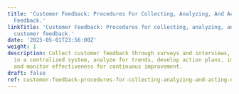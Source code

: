 ```yaml
---
title: 'Customer Feedback: Procedures For Collecting, Analyzing, And Acting On Customer
  Feedback.'
linkTitle: 'Customer Feedback: Procedures for collecting, analyzing, and acting on
  customer feedback.'
date: '2025-05-01T23:56:00Z'
weight: 1
description: Collect customer feedback through surveys and interviews, organize it
  in a centralized system, analyze for trends, develop action plans, implement solutions,
  and monitor effectiveness for continuous improvement.
draft: false
ref: customer-feedback-procedures-for-collecting-analyzing-and-acting-on-customer-feedback
---
```


